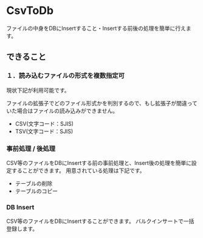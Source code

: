 # CsvToDb

ファイルの中身をDBにInsertすること・Insertする前後の処理を簡単に行えます。

## できること

### １．読み込むファイルの形式を複数指定可

現状下記が利用可能です。

ファイルの拡張子でどのファイル形式かを判別するので、もし拡張子が間違っていた場合はファイルの読み込みができません。

- CSV(文字コード：SJIS)
- TSV(文字コード：SJIS)

### 事前処理 / 後処理

CSV等のファイルをDBにInsertする前の事前処理と、Insert後の処理を簡単に設定することができます。
用意されている処理は下記です。

- テーブルの削除
- テーブルのコピー

### DB Insert

CSV等のファイルをDBにInsertすることができます。
バルクインサートで一括登録します。
